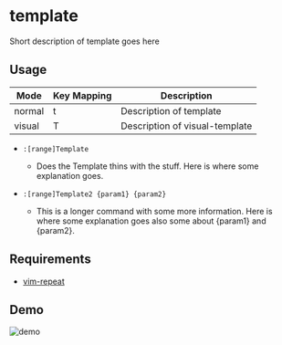 template
========
Short description of template goes here

Usage
-----
| Mode   | Key Mapping | Description                    |
| ------ | ----------- | ------------------------------ |
| normal | t           | Description of template        |
| visual | T           | Description of visual-template |

* `:[range]Template`
    * Does the Template thins with the stuff. Here is where some explanation
      goes.


* `:[range]Template2 {param1} {param2}`
    * This is a longer command with some more information.  Here is where some
      explanation goes also some about {param1} and {param2}.

Requirements
------------
* [vim-repeat](https://github.com/tpope/vim-repeat)

Demo
----
![demo](https://link.demo.com/demo.gif)
